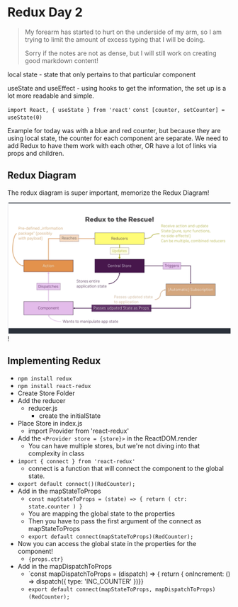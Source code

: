 # Redux Day 2

> My forearm has started to hurt on the underside of my arm, so I am trying to limit the amount of excess typing that I will be doing.
> 
> Sorry if the notes are not as dense, but I will still work on creating good markdown content!

local state - state that only pertains to that particular component

useState and useEffect - using hooks to get the information, the set up is a lot more readable and simple.

`import React, { useState } from 'react'`
`const [counter, setCounter] = useState(0)`

Example for today was with a blue and red counter, but because they are using local state, the counter for each component are separate. We need to add Redux to have them work with each other, OR have a lot of links via props and children.

## Redux Diagram

The redux diagram is super important, memorize the Redux Diagram!

![Redux diagram](redux.png)!

## Implementing Redux


* `npm install redux`
* `npm install react-redux`
* Create Store Folder
* Add the reducer
  * reducer.js
    * create the initialState
* Place Store in index.js
  * import Provider from 'react-redux'
* Add the `<Provider store = {store}>` in the ReactDOM.render
  * You can have multiple stores, but we're not diving into that complexity in class
* `import { connect } from 'react-redux'`
  * connect is a function that will connect the component to the global state.
* `export default connect()(RedCounter);`
* Add in the mapStateToProps
  * `const mapStateToProps = (state) => { return ( ctr: state.counter ) }`
  * You are mapping the global state to the properties
  * Then you have to pass the first argument of the connect as mapStateToProps
  * `export default connect(mapStateToProps)(RedCounter);`
* Now you can access the global state in the properties for the component!
  * `{props.ctr}`
* Add in the mapDispatchToProps
  * `const mapDispatchToProps = (dispatch) => { return { onIncrement: () => dispatch({ type: 'INC_COUNTER' })}}
  * `export default connect(mapStateToProps, mapDispatchToProps)(RedCounter);`